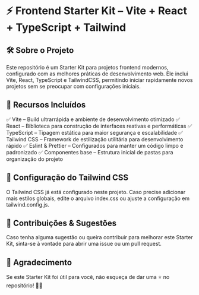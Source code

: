 # ⚡ Frontend Starter Kit – Vite + React + TypeScript + Tailwind

## 🛠️ Sobre o Projeto

Este repositório é um Starter Kit para projetos frontend modernos, configurado com as melhores práticas de desenvolvimento web. Ele inclui Vite, React, TypeScript e TailwindCSS, permitindo iniciar rapidamente novos projetos sem se preocupar com configurações iniciais.

## 📌 Recursos Incluídos

✅ Vite – Build ultrarrápida e ambiente de desenvolvimento otimizado
✅ React – Biblioteca para construção de interfaces reativas e performáticas
✅ TypeScript – Tipagem estática para maior segurança e escalabilidade
✅ Tailwind CSS – Framework de estilização utilitária para desenvolvimento rápido
✅ Eslint & Prettier – Configurados para manter um código limpo e padronizado
✅ Componentes base – Estrutura inicial de pastas para organização do projeto

## 🎨 Configuração do Tailwind CSS
O Tailwind CSS já está configurado neste projeto. Caso precise adicionar mais estilos globais, edite o arquivo index.css ou ajuste a configuração em tailwind.config.js.

## 🤝 Contribuições & Sugestões
Caso tenha alguma sugestão ou queira contribuir para melhorar este Starter Kit, sinta-se à vontade para abrir uma issue ou um pull request.

## 🌟 Agradecimento
Se este Starter Kit foi útil para você, não esqueça de dar uma ⭐ no repositório! 🚀🔥
